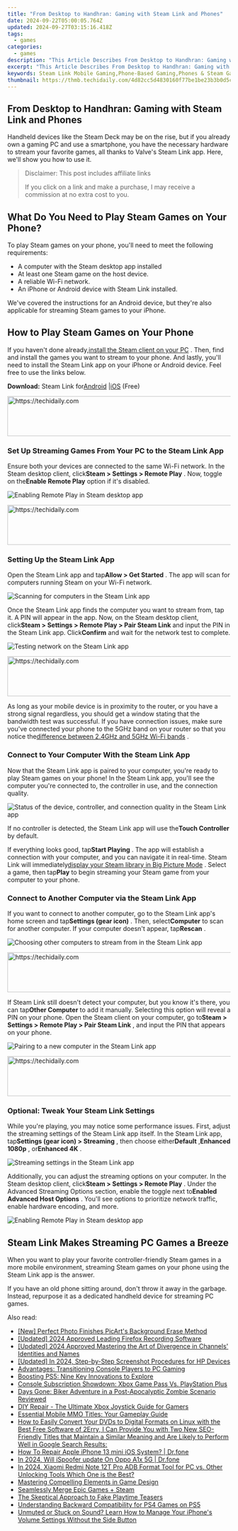 ```yaml
---
title: "From Desktop to Handhran: Gaming with Steam Link and Phones"
date: 2024-09-22T05:00:05.764Z
updated: 2024-09-27T03:15:16.418Z
tags:
  - games
categories:
  - games
description: "This Article Describes From Desktop to Handhran: Gaming with Steam Link and Phones"
excerpt: "This Article Describes From Desktop to Handhran: Gaming with Steam Link and Phones"
keywords: Steam Link Mobile Gaming,Phone-Based Gaming,Phones & Steam Gameplay,Desktop to Handheld Gaming,Mobile Steam Integration,Handheld Gaming Experience,Streaming Games on Phones
thumbnail: https://thmb.techidaily.com/4d82cc5d4830160f77be1be23b3b0d5c8cbc630ac82437e197dd592c77a4c46e.jpg
---
```


## From Desktop to Handhran: Gaming with Steam Link and Phones

 Handheld devices like the Steam Deck may be on the rise, but if you already own a gaming PC and use a smartphone, you have the necessary hardware to stream your favorite games, all thanks to Valve's Steam Link app. Here, we'll show you how to use it.

>  Disclaimer: This post includes affiliate links
>
>  If you click on a link and make a purchase, I may receive a commission at no extra cost to you.
>

## What Do You Need to Play Steam Games on Your Phone?

 To play Steam games on your phone, you'll need to meet the following requirements:

* A computer with the Steam desktop app installed
* At least one Steam game on the host device.
* A reliable Wi-Fi network.
* An iPhone or Android device with Steam Link installed.

 We've covered the instructions for an Android device, but they're also applicable for streaming Steam games to your iPhone.

## How to Play Steam Games on Your Phone

 If you haven't done already,[install the Steam client on your PC](https://www.makeuseof.com/what-is-steam-how-to-install/) . Then, find and install the games you want to stream to your phone. And lastly, you'll need to install the Steam Link app on your iPhone or Android device. Feel free to use the links below.

**Download:** Steam Link for[Android](https://www.anrdoezrs.net/links/7251228/type/dlg/sid/UUmuoUeUpU41249/https://play.google.com/store/apps/details?id=com.valvesoftware.steamlink) |[iOS](https://apps.apple.com/us/app/steam-link/id1246969117) (Free)

<!-- affiliate ads begin -->
<a href="https://appsumo.8odi.net/c/5597632/2123740/7443" target="_top" id="2123740">
  <img src="//a.impactradius-go.com/display-ad/7443-2123740" border="0" alt="https://techidaily.com" width="728" height="90"/>
</a>
<img height="0" width="0" src="https://appsumo.8odi.net/i/5597632/2123740/7443" style="position:absolute;visibility:hidden;" border="0" />
<!-- affiliate ads end -->

### Set Up Streaming Games From Your PC to the Steam Link App

 Ensure both your devices are connected to the same Wi-Fi network. In the Steam desktop client, click**Steam > Settings > Remote Play** . Now, toggle on the**Enable Remote Play** option if it's disabled.

![Enabling Remote Play in Steam desktop app](https://static1.makeuseofimages.com/wordpress/wp-content/uploads/2023/11/enabling-remote-play-in-steam-desktop-app.jpg)

<!-- affiliate ads begin -->
<a href="https://appsumo.8odi.net/c/5597632/2130891/7443" target="_top" id="2130891">
  <img src="//a.impactradius-go.com/display-ad/7443-2130891" border="0" alt="https://techidaily.com" width="728" height="90"/>
</a>
<img height="0" width="0" src="https://appsumo.8odi.net/i/5597632/2130891/7443" style="position:absolute;visibility:hidden;" border="0" />
<!-- affiliate ads end -->

### Setting Up the Steam Link App

 Open the Steam Link app and tap**Allow > Get Started** . The app will scan for computers running Steam on your Wi-Fi network.

![Scanning for computers in the Steam Link app](https://static1.makeuseofimages.com/wordpress/wp-content/uploads/2023/11/steam-link-scanning-computers-1.jpg)

 Once the Steam Link app finds the computer you want to stream from, tap it. A PIN will appear in the app. Now, on the Steam desktop client, click**Steam > Settings > Remote Play > Pair Steam Link** and input the PIN in the Steam Link app. Click**Confirm** and wait for the network test to complete.

![Testing network on the Steam Link app](https://static1.makeuseofimages.com/wordpress/wp-content/uploads/2023/11/steam-link-testing-network-1.jpg)

<!-- affiliate ads begin -->
<a href="https://appsumo.8odi.net/c/5597632/2111964/7443" target="_top" id="2111964">
  <img src="//a.impactradius-go.com/display-ad/7443-2111964" border="0" alt="https://techidaily.com" width="728" height="90"/>
</a>
<img height="0" width="0" src="https://appsumo.8odi.net/i/5597632/2111964/7443" style="position:absolute;visibility:hidden;" border="0" />
<!-- affiliate ads end -->

 As long as your mobile device is in proximity to the router, or you have a strong signal regardless, you should get a window stating that the bandwidth test was successful. If you have connection issues, make sure you've connected your phone to the 5GHz band on your router so that you notice the[difference between 2.4GHz and 5GHz Wi-Fi bands](https://www.makeuseof.com/difference-2-4ghz-5ghz-wi-fi/) .

### Connect to Your Computer With the Steam Link App

 Now that the Steam Link app is paired to your computer, you're ready to play Steam games on your phone! In the Steam Link app, you'll see the computer you're connected to, the controller in use, and the connection quality.

![Status of the device, controller, and connection quality in the Steam Link app](https://static1.makeuseofimages.com/wordpress/wp-content/uploads/2023/11/steam-link-device-controller-connection.jpg)

 If no controller is detected, the Steam Link app will use the**Touch Controller** by default.

 If everything looks good, tap**Start Playing** . The app will establish a connection with your computer, and you can navigate it in real-time. Steam Link will immediately[display your Steam library in Big Picture Mode](https://www.makeuseof.com/what-is-steam-big-picture-mode-explained/) . Select a game, then tap**Play** to begin streaming your Steam game from your computer to your phone.

### Connect to Another Computer via the Steam Link App

 If you want to connect to another computer, go to the Steam Link app's home screen and tap**Settings (gear icon)** . Then, select**Computer** to scan for another computer. If your computer doesn't appear, tap**Rescan** .

![Choosing other computers to stream from in the Steam Link app](https://static1.makeuseofimages.com/wordpress/wp-content/uploads/2023/11/steam-link-selecting-other-device-1.jpg)

<!-- affiliate ads begin -->
<a href="https://appsumo.8odi.net/c/5597632/2123737/7443" target="_top" id="2123737">
  <img src="//a.impactradius-go.com/display-ad/7443-2123737" border="0" alt="https://techidaily.com" width="728" height="90"/>
</a>
<img height="0" width="0" src="https://appsumo.8odi.net/i/5597632/2123737/7443" style="position:absolute;visibility:hidden;" border="0" />
<!-- affiliate ads end -->

 If Steam Link still doesn't detect your computer, but you know it's there, you can tap**Other Computer** to add it manually. Selecting this option will reveal a PIN on your phone. Open the Steam client on your computer, go to**Steam > Settings > Remote Play > Pair Steam Link** , and input the PIN that appears on your phone.

![Pairing to a new computer in the Steam Link app](https://static1.makeuseofimages.com/wordpress/wp-content/uploads/2023/11/pairing-steam-link-app-1.jpg)

<!-- affiliate ads begin -->
<a href="https://appsumo.8odi.net/c/5597632/2144276/7443" target="_top" id="2144276">
  <img src="//a.impactradius-go.com/display-ad/7443-2144276" border="0" alt="https://techidaily.com" width="728" height="90"/>
</a>
<img height="0" width="0" src="https://appsumo.8odi.net/i/5597632/2144276/7443" style="position:absolute;visibility:hidden;" border="0" />
<!-- affiliate ads end -->

### Optional: Tweak Your Steam Link Settings

 While you're playing, you may notice some performance issues. First, adjust the streaming settings of the Steam Link app itself. In the Steam Link app, tap**Settings (gear icon) > Streaming** , then choose either**Default** ,**Enhanced 1080p** , or**Enhanced 4K** .

![Streaming settings in the Steam Link app](https://static1.makeuseofimages.com/wordpress/wp-content/uploads/2023/11/steam-link-streaming-settings-1.jpg)

 Additionally, you can adjust the streaming options on your computer. In the Steam desktop client, click**Steam > Settings > Remote Play** . Under the Advanced Streaming Options section, enable the toggle next to**Enabled Advanced Host Options** . You'll see options to prioritize network traffic, enable hardware encoding, and more.

![Enabling Remote Play in Steam desktop app](https://static1.makeuseofimages.com/wordpress/wp-content/uploads/2023/11/enabling-remote-play-in-steam-desktop-app.jpg)

## Steam Link Makes Streaming PC Games a Breeze

 When you want to play your favorite controller-friendly Steam games in a more mobile environment, streaming Steam games on your phone using the Steam Link app is the answer.

 If you have an old phone sitting around, don't throw it away in the garbage. Instead, repurpose it as a dedicated handheld device for streaming PC games.

<ins class="adsbygoogle"
     style="display:block"
     data-ad-format="autorelaxed"
     data-ad-client="ca-pub-7571918770474297"
     data-ad-slot="1223367746"></ins>

<ins class="adsbygoogle"
     style="display:block"
     data-ad-client="ca-pub-7571918770474297"
     data-ad-slot="8358498916"
     data-ad-format="auto"
     data-full-width-responsive="true"></ins>

<span class="atpl-alsoreadstyle">Also read:</span>
<div><ul>
<li><a href="https://extra-skills.techidaily.com/new-perfect-photo-finishes-picarts-background-erase-method/"><u>[New] Perfect Photo Finishes PicArt's Background Erase Method</u></a></li>
<li><a href="https://screen-video-capture.techidaily.com/updated-2024-approved-leading-firefox-recording-software/"><u>[Updated] 2024 Approved Leading Firefox Recording Software</u></a></li>
<li><a href="https://youtube-lab.techidaily.com/ed-2024-approved-mastering-the-art-of-divergence-in-channels-identities-and-names/"><u>[Updated] 2024 Approved Mastering the Art of Divergence in Channels' Identities and Names</u></a></li>
<li><a href="https://video-capture.techidaily.com/updated-in-2024-step-by-step-screenshot-procedures-for-hp-devices/"><u>[Updated] In 2024, Step-by-Step Screenshot Procedures for HP Devices</u></a></li>
<li><a href="https://games-able.techidaily.com/advantages-transitioning-console-players-to-pc-gaming/"><u>Advantages: Transitioning Console Players to PC Gaming</u></a></li>
<li><a href="https://games-able.techidaily.com/boosting-ps5-nine-key-innovations-to-explore/"><u>Boosting PS5: Nine Key Innovations to Explore</u></a></li>
<li><a href="https://games-able.techidaily.com/console-subscription-showdown-xbox-game-pass-vs-playstation-plus/"><u>Console Subscription Showdown: Xbox Game Pass Vs. PlayStation Plus</u></a></li>
<li><a href="https://buynow-info.techidaily.com/days-gone-biker-adventure-in-a-post-apocalyptic-zombie-scenario-reviewed/"><u>Days Gone: Biker Adventure in a Post-Apocalyptic Zombie Scenario Reviewed</u></a></li>
<li><a href="https://games-able.techidaily.com/diy-repair-the-ultimate-xbox-joystick-guide-for-gamers/"><u>DIY Repair - The Ultimate Xbox Joystick Guide for Gamers</u></a></li>
<li><a href="https://games-able.techidaily.com/essential-mobile-mmo-titles-your-gameplay-guide/"><u>Essential Mobile MMO Titles: Your Gameplay Guide</u></a></li>
<li><a href="https://eaxpv-info.techidaily.com/how-to-easily-convert-your-dvds-to-digital-formats-on-linux-with-the-best-free-software-of-2erry-i-can-provide-you-with-two-new-seo-friendly-titles-that-mai35/"><u>How to Easily Convert Your DVDs to Digital Formats on Linux with the Best Free Software of 2Erry, I Can Provide You with Two New SEO-Friendly Titles that Maintain a Similar Meaning and Are Likely to Perform Well in Google Search Results:</u></a></li>
<li><a href="https://techidaily.com/how-to-repair-apple-iphone-13-mini-ios-system-drfone-by-drfone-ios-system-repair-ios-system-repair/"><u>How To Repair Apple iPhone 13 mini iOS System? | Dr.fone</u></a></li>
<li><a href="https://phone-solutions.techidaily.com/in-2024-will-ispoofer-update-on-oppo-a1x-5g-drfone-by-drfone-virtual-android/"><u>In 2024, Will iSpoofer update On Oppo A1x 5G | Dr.fone</u></a></li>
<li><a href="https://bypass-frp.techidaily.com/in-2024-xiaomi-redmi-note-12t-pro-adb-format-tool-for-pc-vs-other-unlocking-tools-which-one-is-the-best-by-drfone-android/"><u>In 2024, Xiaomi Redmi Note 12T Pro ADB Format Tool for PC vs. Other Unlocking Tools Which One is the Best?</u></a></li>
<li><a href="https://games-able.techidaily.com/mastering-compelling-elements-in-game-design/"><u>Mastering Compelling Elements in Game Design</u></a></li>
<li><a href="https://games-able.techidaily.com/seamlessly-merge-epic-games-plus-steam/"><u>Seamlessly Merge Epic Games + Steam</u></a></li>
<li><a href="https://games-able.techidaily.com/the-skeptical-approach-to-fake-playtime-teasers/"><u>The Skeptical Approach to Fake Playtime Teasers</u></a></li>
<li><a href="https://games-able.techidaily.com/understanding-backward-compatibility-for-ps4-games-on-ps5/"><u>Understanding Backward Compatibility for PS4 Games on PS5</u></a></li>
<li><a href="https://fox-that.techidaily.com/unmuted-or-stuck-on-sound-learn-how-to-manage-your-iphones-volume-settings-without-the-side-button/"><u>Unmuted or Stuck on Sound? Learn How to Manage Your iPhone's Volume Settings Without the Side Button</u></a></li>
</ul></div>

